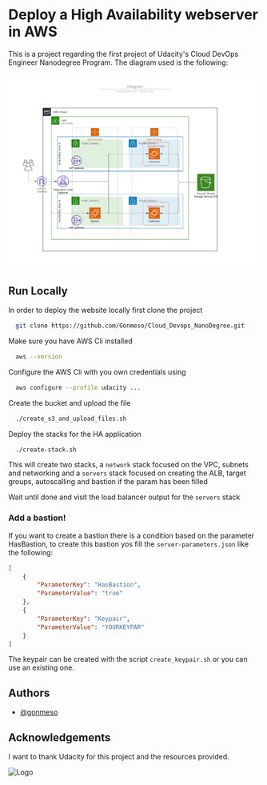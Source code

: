 
# Deploy a High Availability webserver in AWS

This is a project regarding the first project of Udacity's Cloud DevOps Engineer Nanodegree Program. The diagram used is the following:

![diagram](Udagram.png)


## Run Locally

In order to deploy the website locally first clone the project

```bash
  git clone https://github.com/Gonmeso/Cloud_Devops_NanoDegree.git
```

Make sure you have AWS Cli installed

```bash
  aws --version
```

Configure the AWS Cli with you own credentials using

```bash
  aws configure --profile udacity ...
```

Create the bucket and upload the file

```bash
  ./create_s3_and_upload_files.sh
```


Deploy the stacks for the HA application

```bash
  ./create-stack.sh
```

This will create two stacks, a `network` stack focused on the VPC, subnets and networking and a `servers` stack focused on creating the ALB, target groups, autoscalling and bastion if the param has been filled

Wait until done and visit the load balancer output for the `servers` stack

### Add a bastion!

If you want to create a bastion there is a condition based on the parameter HasBastion, to create this bastion yos fill the `server-parameters.json` like the following:

```json
[
	{
		"ParameterKey": "HasBastion",
		"ParameterValue": "true"
	},
	{
		"ParameterKey": "Keypair",
		"ParameterValue": "YOURKEYPAR"
	}
]
```

The keypair can be created with the script `create_keypair.sh` or you can use an existing one.


## Authors

- [@gonmeso](https://www.github.com/gonmeso)


## Acknowledgements

I want to thank Udacity for this project and the resources provided.


![Logo](https://www.udacity.com/images/svgs/udacity-tt-logo.svg)

